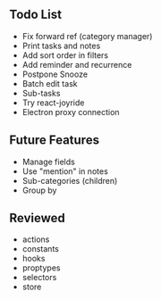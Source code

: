 ## Todo List

* Fix forward ref (category manager)
* Print tasks and notes
* Add sort order in filters
* Add reminder and recurrence
* Postpone Snooze
* Batch edit task
* Sub-tasks
* Try react-joyride
* Electron proxy connection

## Future Features

* Manage fields
* Use "mention" in notes
* Sub-categories (children)
* Group by

## Reviewed

* actions
* constants
* hooks
* proptypes
* selectors
* store
